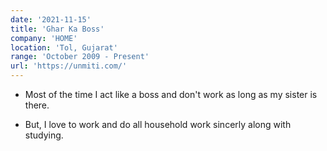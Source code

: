 ```yaml
---
date: '2021-11-15'
title: 'Ghar Ka Boss'
company: 'HOME'
location: 'Tol, Gujarat'
range: 'October 2009 - Present'
url: 'https://unmiti.com/'
---
```


- Most of the time I act like a boss and don't work as long as my sister is there.  

- But, I love to work and do all household work sincerly along with studying.
